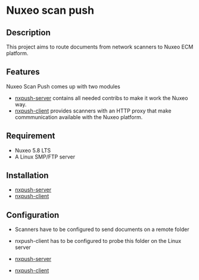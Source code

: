 # Nuxeo scan push

## Description

This project aims to route documents from network scanners to Nuxeo ECM platform.

## Features

Nuxeo Scan Push comes up with two modules 

 - [nxpush-server](https://subversion.univ-lille2.fr/gitlab/78232/nxpush-server/tree/master) contains all needed contribs to make it work the Nuxeo way.
 - [nxpush-client](https://subversion.univ-lille2.fr/gitlab/78232/nxpush-client/tree/master) provides scanners with an HTTP proxy that make commmunication available with the Nuxeo platform.

## Requirement

 - Nuxeo 5.8 LTS
 - A Linux SMP/FTP server 


## Installation

 - [nxpush-server](https://subversion.univ-lille2.fr/gitlab/78232/nxpush-server/tree/master) 
 - [nxpush-client](https://subversion.univ-lille2.fr/gitlab/78232/nxpush-client/tree/master) 

## Configuration

 - Scanners have to be configured to send documents on a remote folder 
 - nxpush-client has to be configured to probe this folder on the Linux server


 - [nxpush-server](https://subversion.univ-lille2.fr/gitlab/78232/nxpush-server/tree/master) 
 - [nxpush-client](https://subversion.univ-lille2.fr/gitlab/78232/nxpush-client/tree/master) 


